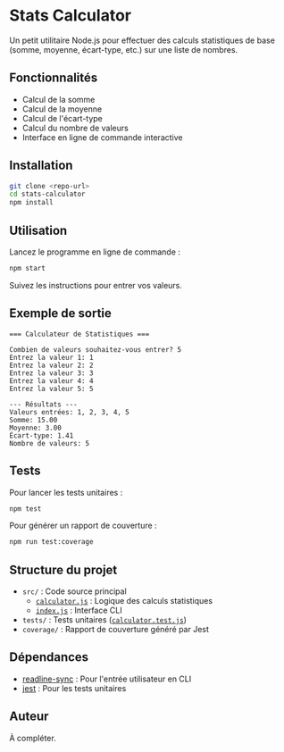 # Stats Calculator

Un petit utilitaire Node.js pour effectuer des calculs statistiques de base (somme, moyenne, écart-type, etc.) sur une liste de nombres.

## Fonctionnalités

- Calcul de la somme
- Calcul de la moyenne
- Calcul de l'écart-type
- Calcul du nombre de valeurs
- Interface en ligne de commande interactive

## Installation

```bash
git clone <repo-url>
cd stats-calculator
npm install
```

## Utilisation

Lancez le programme en ligne de commande :

```bash
npm start
```

Suivez les instructions pour entrer vos valeurs.

## Exemple de sortie

```
=== Calculateur de Statistiques ===

Combien de valeurs souhaitez-vous entrer? 5
Entrez la valeur 1: 1
Entrez la valeur 2: 2
Entrez la valeur 3: 3
Entrez la valeur 4: 4
Entrez la valeur 5: 5

--- Résultats ---
Valeurs entrées: 1, 2, 3, 4, 5
Somme: 15.00
Moyenne: 3.00
Écart-type: 1.41
Nombre de valeurs: 5
```

## Tests

Pour lancer les tests unitaires :

```bash
npm test
```

Pour générer un rapport de couverture :

```bash
npm run test:coverage
```

## Structure du projet

- `src/` : Code source principal
  - [`calculator.js`](src/calculator.js) : Logique des calculs statistiques
  - [`index.js`](src/index.js) : Interface CLI
- `tests/` : Tests unitaires ([`calculator.test.js`](tests/calculator.test.js))
- `coverage/` : Rapport de couverture généré par Jest

## Dépendances

- [readline-sync](https://www.npmjs.com/package/readline-sync) : Pour l'entrée utilisateur en CLI
- [jest](https://jestjs.io/) : Pour les tests unitaires

## Auteur

À compléter.
